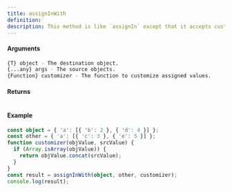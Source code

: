 ```yaml
---
title: assignInWith
definition: 
description: This method is like `assignIn` except that it accepts customizer which is
---
```



#### Arguments


```bash
{T} object - The destination object.
{...any} args - The source objects.
{Function} customizer - The function to customize assigned values.
```


#### Returns


```bash

```


#### Example


```ts
const object = { 'a': [{ 'b': 2 }, { 'd': 4 }] };const other = { 'a': [{ 'c': 3 }, { 'e': 5 }] };function customizer(objValue, srcValue) {  if (Array.isArray(objValue)) {    return objValue.concat(srcValue);  }}const result = assignInWith(object, other, customizer);console.log(result);
```